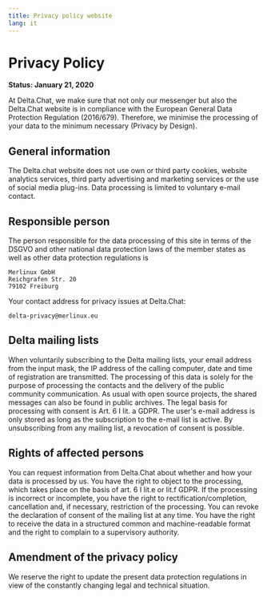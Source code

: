 ```yaml
---
title: Privacy policy website
lang: it
---
```



# Privacy Policy

**Status: January 21, 2020**

At Delta.Chat, we make sure that not only our messenger but also the Delta.Chat
website is in compliance with the European General Data Protection Regulation
(2016/679). Therefore, we minimise the processing of your data to the minimum
necessary (Privacy by Design).

## General information

The Delta.chat website does not use own or third party cookies, website
analytics services, third party advertising and marketing services or the use
of social media plug-ins. Data processing is limited to voluntary e-mail
contact.

## Responsible person

The person responsible for the data processing of this site in terms of the
DSGVO and other national data protection laws of the member states as well as
other data protection regulations is

	Merlinux GmbH
	Reichgrafen Str. 20 
	79102 Freiburg

Your contact address for privacy issues at Delta.Chat:

	delta-privacy@merlinux.eu

## Delta mailing lists

When voluntarily subscribing to the Delta mailing lists, your email address
from the input mask, the IP address of the calling computer, date and time of
registration are transmitted. The processing of this data is solely for the
purpose of processing the contacts and the delivery of the public community
communication. As usual with open source projects, the shared messages can also
be found in public archives. The legal basis for processing with consent is
Art. 6 I lit. a GDPR. The user's e-mail address is only stored as long as the
subscription to the e-mail list is active. By unsubscribing from any mailing
list, a revocation of consent is possible.

## Rights of affected persons

You can request information from Delta.Chat about whether and how your data is
processed by us. You have the right to object to the processing, which takes
place on the basis of art. 6 I lit.e or lit.f GDPR. If the processing is
incorrect or incomplete, you have the right to rectification/completion,
cancellation and, if necessary, restriction of the processing. You can revoke
the declaration of consent of the mailing list at any time. You have the right
to receive the data in a structured common and machine-readable format and the
right to complain to a supervisory authority.

## Amendment of the privacy policy

We reserve the right to update the present data protection regulations in view
of the constantly changing legal and technical situation.

